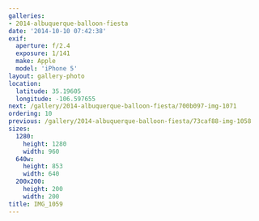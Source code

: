 ```yaml
---
galleries:
- 2014-albuquerque-balloon-fiesta
date: '2014-10-10 07:42:38'
exif:
  aperture: f/2.4
  exposure: 1/141
  make: Apple
  model: 'iPhone 5'
layout: gallery-photo
location:
  latitude: 35.19605
  longitude: -106.597655
next: /gallery/2014-albuquerque-balloon-fiesta/700b097-img-1071
ordering: 10
previous: /gallery/2014-albuquerque-balloon-fiesta/73caf88-img-1058
sizes:
  1280:
    height: 1280
    width: 960
  640w:
    height: 853
    width: 640
  200x200:
    height: 200
    width: 200
title: IMG_1059
---
```

